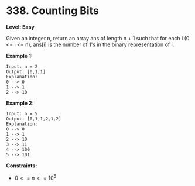 # 338. Counting Bits
**Level: Easy**

Given an integer n, return an array ans of length n + 1 such that for each i (0 <= i <= n), ans[i] is the number of 1's in the binary representation of i.

**Example 1:**

```
Input: n = 2
Output: [0,1,1]
Explanation:
0 --> 0
1 --> 1
2 --> 10
```

**Example 2:**
```
Input: n = 5
Output: [0,1,1,2,1,2]
Explanation:
0 --> 0
1 --> 1
2 --> 10
3 --> 11
4 --> 100
5 --> 101
```

**Constraints:**
* $0 <= n <= 10^5$